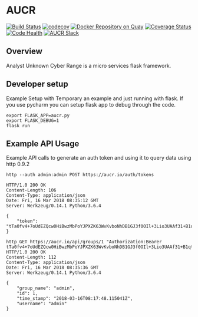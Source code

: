 # AUCR
[![Build Status](https://travis-ci.org/AUCR/AUCR.svg?branch=master)](https://travis-ci.org/AUCR/AUCR)
[![codecov](https://codecov.io/gh/AUCR/AUCR/branch/master/graph/badge.svg)](https://codecov.io/gh/AUCR/AUCR)
[![Docker Repository on Quay](https://quay.io/repository/wroersma/aucr/status "Docker Repository on Quay")](https://quay.io/repository/wroersma/aucr)
[![Coverage Status](https://coveralls.io/repos/github/AUCR/AUCR/badge.svg)](https://coveralls.io/github/AUCR/AUCR)
[![Code Health](https://landscape.io/github/AUCR/AUCR/master/landscape.svg?style=flat)](https://landscape.io/github/AUCR/AUCR/master)
[![AUCR Slack](https://slack.aucr.io/badge.svg)](https://slack.aucr.io/)


## Overview
Analyst Unknown Cyber Range is a micro services flask framework. 


## Developer setup
Example Setup with Temporary an example and just running with flask. If you use pycharm you can setup flask app to debug through the code.

    export FLASK_APP=aucr.py
    export FLASK_DEBUG=1
    flask run


## Example API Usage
Example API calls to generate an auth token and using it to query data using http 0.9.2

    http --auth admin:admin POST https://aucr.io/auth/tokens
    
    HTTP/1.0 200 OK
    Content-Length: 106
    Content-Type: application/json
    Date: Fri, 16 Mar 2018 08:35:12 GMT
    Server: Werkzeug/0.14.1 Python/3.6.4
    
    {
        "token": "tTa0fv4+7oUdEZQcw0HiBwzMbPoYJPXZK63WvKvboNhDB1GJ3f0OIl+3Lio3UAAf31+B1qtz+NZSc+4FI6vO/w=="
    }
    
    http GET https://aucr.io/api/groups/1 "Authorization:Bearer tTa0fv4+7oUdEZQcw0HiBwzMbPoYJPXZK63WvKvboNhDB1GJ3f0OIl+3Lio3UAAf31+B1qtz+NZSc+4FI6vO/w=="
    HTTP/1.0 200 OK
    Content-Length: 112
    Content-Type: application/json
    Date: Fri, 16 Mar 2018 08:35:36 GMT
    Server: Werkzeug/0.14.1 Python/3.6.4
    
    {
        "group_name": "admin", 
        "id": 1, 
        "time_stamp": "2018-03-16T08:17:48.115041Z", 
        "username": "admin"
    }

